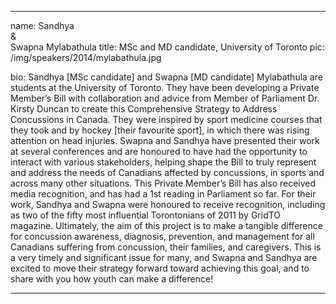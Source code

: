 ---

name: Sandhya <br>& <br> Swapna Mylabathula
title: MSc and MD candidate, University of Toronto
pic: /img/speakers/2014/mylabathula.jpg

bio: Sandhya [MSc candidate] and Swapna [MD candidate] Mylabathula are students at the University of Toronto. They have been developing a Private Member’s Bill with collaboration and advice from Member of Parliament Dr. Kirsty Duncan to create this Comprehensive Strategy to Address Concussions in Canada. They were inspired by sport medicine courses that they took and by hockey [their favourite sport], in which there was rising attention on head injuries. Swapna and Sandhya have presented their work at several conferences and are honoured to have had the opportunity to interact with various stakeholders, helping shape the Bill to truly represent and address the needs of Canadians affected by concussions, in sports and across many other situations. This Private Member’s Bill has also received media recognition, and has had a 1st reading in Parliament so far. For their work, Sandhya and Swapna were honoured to receive recognition, including as two of the fifty most influential Torontonians of 2011 by GridTO magazine. Ultimately, the aim of this project is to make a tangible difference for concussion awareness, diagnosis, prevention, and management for all Canadians suffering from concussion, their families, and caregivers. This is a very timely and significant issue for many, and Swapna and Sandhya are excited to move their strategy forward toward achieving this goal, and to share with you how youth can make a difference!

---